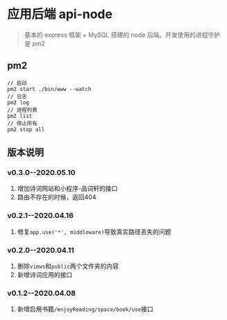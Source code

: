 # 应用后端 api-node
> 基本的 express 框架 + MySQL 搭建的 node 后端。开发使用的进程守护是 pm2

## pm2
```
// 启动
pm2 start ./bin/www --watch
// 日志
pm2 log
// 进程列表
pm2 list
// 停止所有
pm2 stop all
```

## 版本说明
### v0.3.0--2020.05.10
1. 增加诗词网站和小程序-品词轩的接口
2. 路由不存在的时候，返回404

### v0.2.1--2020.04.16
1. 修复`app.use('*', middleware)`导致真实路径丢失的问题

### v0.2.0--2020.04.11
1. 删除`views`和`public`两个文件夹的内容
2. 新增诗词应用的接口

### v0.1.2--2020.04.08
1. 新增启用书籍`/enjoyReading/space/book/use`接口
